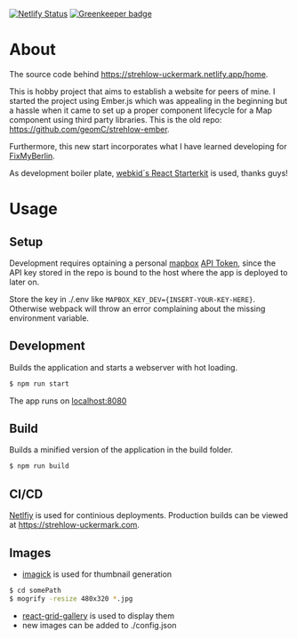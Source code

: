 [![Netlify Status](https://api.netlify.com/api/v1/badges/0ffbf542-a750-4fd9-9724-a76fb63097e8/deploy-status)](https://app.netlify.com/sites/strehlow-uckermark/deploys) [![Greenkeeper badge](https://badges.greenkeeper.io/geomC/strehlow-react.svg)](https://greenkeeper.io/)

# About
The source code behind https://strehlow-uckermark.netlify.app/home.

This is hobby project that aims to establish a website for peers of mine. 
I started the project using Ember.js which was appealing in the beginning but a hassle 
when it came to set up a proper component lifecycle for a Map component using third party libraries. 
This is the old repo: https://github.com/geomC/strehlow-ember.

Furthermore, this new start incorporates what I have learned developing for [FixMyBerlin](https://github.com/FixMyBerlin/fixmy.frontend).

As development boiler plate, [webkid´s React Starterkit](https://github.com/wbkd/react-starter) is used, thanks guys!

# Usage

## Setup

Development requires optaining a personal [mapbox](https://www.mapbox.com/) [API Token](https://docs.mapbox.com/help/how-mapbox-works/access-tokens/), since the API key stored in the repo is bound to the host where the app is deployed to later on.

Store the key in ./.env like `MAPBOX_KEY_DEV={INSERT-YOUR-KEY-HERE}`. Otherwise webpack will throw an error complaining about the missing environment variable.

## Development

Builds the application and starts a webserver with hot loading.

```sh
$ npm run start
```

The app runs on [localhost:8080](http://localhost:8080/)


## Build

Builds a minified version of the application in the build folder.

```sh
$ npm run build
```

## CI/CD

[Netlfiy](https://www.netlify.com) is used for continious deployments.
Production builds can be viewed at https://strehlow-uckermark.com.


## Images

- [imagick](http://www.imagemagick.org) is used for thumbnail generation
```sh
$ cd somePath
$ mogrify -resize 480x320 *.jpg
```
- [react-grid-gallery](https://github.com/benhowell/react-grid-gallery) is used to display them
- new images can be added to ./config.json
